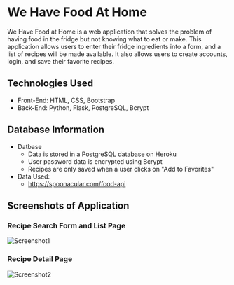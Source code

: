 # We Have Food At Home
We Have Food at Home is a web application that solves the problem of having food in the fridge but not knowing what to eat or make. This application allows users to enter their fridge ingredients into a form, and a list of recipes will be made available. It also allows users to create accounts, login, and save their favorite recipes.

## Technologies Used
* Front-End: HTML, CSS, Bootstrap
* Back-End: Python, Flask, PostgreSQL, Bcrypt

## Database Information
* Datbase
    * Data is stored in a PostgreSQL database on Heroku
    * User password data is encrypted using Bcrypt
    * Recipes are only saved when a user clicks on "Add to Favorites"
* Data Used:
    * https://spoonacular.com/food-api

## Screenshots of Application
### Recipe Search Form and List Page
![Screenshot1](https://i.ibb.co/DCSj9Jm/Screen-Shot-2022-02-15-at-1-49-52-PM.png)

### Recipe Detail Page
![Screenshot2](https://i.ibb.co/nmbV64v/Screen-Shot-2022-02-15-at-1-50-06-PM.png)

